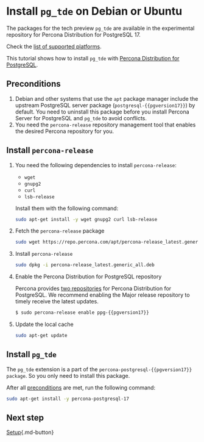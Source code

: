# Install `pg_tde` on Debian or Ubuntu

The packages for the tech preview `pg_tde` are available in the experimental repository for Percona Distribution for PostgreSQL 17. 

Check the [list of supported platforms](install.md#__tabbed_1_2).

This tutorial shows how to install `pg_tde` with [Percona Distribution for PostgreSQL](https://docs.percona.com/postgresql/latest/index.html).

## Preconditions

1. Debian and other systems that use the `apt` package manager include the upstream PostgreSQL server package (`postgresql-{{pgversion17}}`) by default. You need to uninstall this package before you install Percona Server for PostgreSQL and `pg_tde` to avoid conflicts.
2. You need the `percona-release` repository management tool that enables the desired Percona repository for you.

## Install `percona-release`

1. You need the following dependencies to install `percona-release`:
    
    - `wget`
    - `gnupg2`
    - `curl`
    - `lsb-release`
    
    Install them with the following command:
    
    ```bash
    sudo apt-get install -y wget gnupg2 curl lsb-release
    ```
    
2. Fetch the `percona-release` package

    ```bash
    sudo wget https://repo.percona.com/apt/percona-release_latest.generic_all.deb
    ```

3. Install `percona-release`

    ```bash
    sudo dpkg -i percona-release_latest.generic_all.deb
    ```

4. Enable the Percona Distribution for PostgreSQL repository

    Percona provides [two repositories](repo-overview.md) for Percona Distribution for PostgreSQL. We recommend enabling the Major release repository to timely receive the latest updates. 

    ```{.bash data-prompt="$"}
    $ sudo percona-release enable ppg-{{pgversion17}} 
    ```

6. Update the local cache

    ```bash
    sudo apt-get update
    ```

## Install `pg_tde`

The `pg_tde` extension is a part of the `percona-postgresql-{{pgversion17}} package`. So you only need to install this package.

After all [preconditions](#preconditions) are met, run the following command:


```bash
sudo apt-get install -y percona-postgresql-17 
```


## Next step 

[Setup](setup.md){.md-button}
